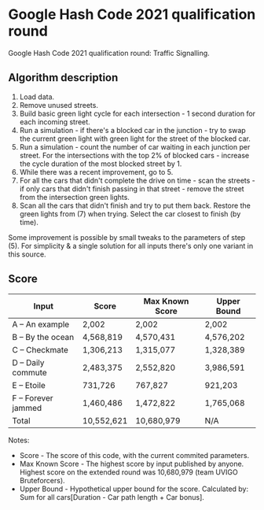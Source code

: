 # Google Hash Code 2021 qualification round

Google Hash Code 2021 qualification round: Traffic Signalling. 

## Algorithm description
1. Load data.
2. Remove unused streets.
3. Build basic green light cycle for each intersection - 1 second duration for each incoming street.
4. Run a simulation - if there's a blocked car in the junction - try to swap the current green light with green light for the street of the blocked car.
5. Run a simulation - count the number of car waiting in each junction per street. For the intersections with the top 2% of blocked cars - increase the cycle duration of the most blocked street by 1.
6. While there was a recent improvement, go to 5.
7. For all the cars that didn't complete the drive on time - scan the streets - if only cars that didn't finish passing in that street - remove the street from the intersection green lights.
8. Scan all the cars that didn't finish and try to put them back. Restore the green lights from (7) when trying. Select the car closest to finish (by time).

Some improvement is possible by small tweaks to the parameters of step (5). For simplicity & a single solution for all inputs there's only one variant in this source.

## Score

| Input | Score | Max Known Score | Upper Bound |
| --- | --- | --- | --- |
| A – An example | 2,002 | 2,002 | 2,002 |
| B – By the ocean | 4,568,819 | 4,570,431 | 4,576,202 |
| C – Checkmate | 1,306,213 | 1,315,077 | 1,328,389 |
| D – Daily commute | 2,483,375 | 2,552,820 | 3,986,591 |
| E – Etoile | 731,726 | 767,827 | 921,203 |
| F – Forever jammed | 1,460,486 |  1,472,822 | 1,765,068 |
| Total | 10,552,621 | 10,680,979 | N/A |

Notes:
* Score - The score of this code, with the current commited parameters.
* Max Known Score - The highest score by input published by anyone. Highest score on the extended round was 10,680,979 (team UVIGO Bruteforcers).
* Upper Bound - Hypothetical upper bound for the score. Calculated by: Sum for all cars[Duration - Car path length + Car bonus]. 
